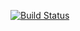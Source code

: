 [![Build Status](https://travis-ci.org/kkabetani/travis_training.png?branch=master)](https://travis-ci.org/kkabetani/travis_training)
